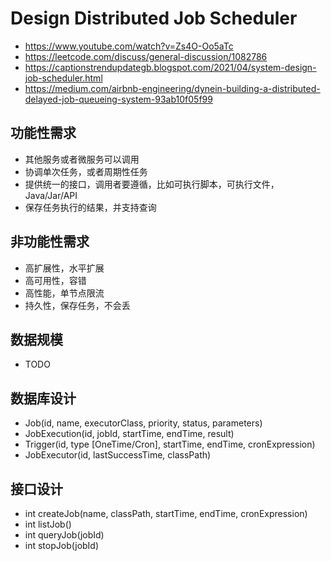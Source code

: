 # Design Distributed Job Scheduler
- https://www.youtube.com/watch?v=Zs4O-Oo5aTc
- https://leetcode.com/discuss/general-discussion/1082786
- https://captionstrendupdategb.blogspot.com/2021/04/system-design-job-scheduler.html
- https://medium.com/airbnb-engineering/dynein-building-a-distributed-delayed-job-queueing-system-93ab10f05f99

## 功能性需求
- 其他服务或者微服务可以调用
- 协调单次任务，或者周期性任务
- 提供统一的接口，调用者要遵循，比如可执行脚本，可执行文件，Java/Jar/API
- 保存任务执行的结果，并支持查询

## 非功能性需求
- 高扩展性，水平扩展
- 高可用性，容错
- 高性能，单节点限流
- 持久性，保存任务，不会丢

## 数据规模
- TODO

## 数据库设计
- Job(id, name, executorClass, priority, status, parameters)
- JobExecution(id, jobId, startTime, endTime, result)
- Trigger(id, type [OneTime/Cron], startTime, endTime, cronExpression)
- JobExecutor(id, lastSuccessTime, classPath)

## 接口设计
- int createJob(name, classPath, startTime, endTime, cronExpression)
- int listJob()
- int queryJob(jobId)
- int stopJob(jobId)

